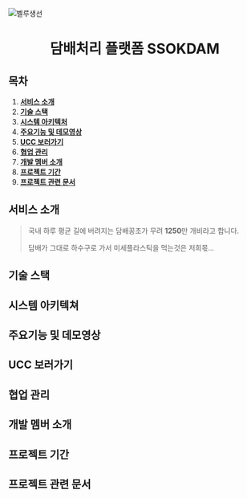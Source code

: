 ![벨루생선](https://user-images.githubusercontent.com/97595340/184609346-792e375d-8063-455e-97f7-d9bdcec71854.jpg)

<div align="center">
  <h1>담배처리 플랫폼 SSOKDAM</h1>
</div>



## 목차

1. [**서비스 소개**](#1)
2. [**기술 스택**](#2)
3. [**시스템 아키텍처**](#3)
4. [**주요기능 및 데모영상**](#4)
5. [**UCC 보러가기**](#5)
6. [**협업 관리**](#6)
7. [**개발 멤버 소개**](#7)
8. [**프로젝트 기간**](#8)
9. [**프로젝트 관련 문서**](#9)





## 서비스 소개

> 국내 하루 평균 길에 버려지는 담배꽁초가 무려 **1250**만 개비라고 합니다.
>
> 담배가 그대로 하수구로 가서 미세플라스틱을 먹는것은 저희몫... 

## 기술 스택

## 시스템 아키텍쳐

## 주요기능 및 데모영상

## UCC 보러가기

## 협업 관리

## 개발 멤버 소개

## 프로젝트 기간

## 프로젝트 관련 문서





